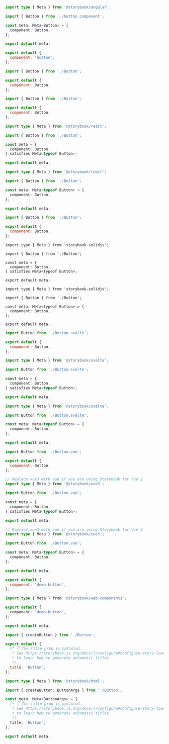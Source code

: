 ```ts filename="Button.stories.ts" renderer="angular" language="ts"
import type { Meta } from '@storybook/angular';

import { Button } from './button.component';

const meta: Meta<Button> = {
  component: Button,
};

export default meta;
```

```js filename="Button.stories.js" renderer="ember" language="js"
export default {
  component: 'button',
};
```

```js filename="Button.stories.js|jsx" renderer="preact" language="js"
import { Button } from './Button';

export default {
  component: Button,
};
```

```js filename="Button.stories.js|jsx" renderer="react" language="js"
import { Button } from './Button';

export default {
  component: Button,
};
```

```ts filename="Button.stories.ts|tsx" renderer="react" language="ts-4-9"
import type { Meta } from '@storybook/react';

import { Button } from './Button';

const meta = {
  component: Button,
} satisfies Meta<typeof Button>;

export default meta;
```

```ts filename="Button.stories.ts|tsx" renderer="react" language="ts"
import type { Meta } from '@storybook/react';

import { Button } from './Button';

const meta: Meta<typeof Button> = {
  component: Button,
};

export default meta;
```

```js filename="Button.stories.js|jsx" renderer="solid" language="js"
import { Button } from './Button';

export default {
  component: Button,
};
```

```tsx filename="Button.stories.ts|tsx" renderer="solid" language="ts-4-9"
import type { Meta } from 'storybook-solidjs';

import { Button } from './Button';

const meta = {
  component: Button,
} satisfies Meta<typeof Button>;

export default meta;
```

```tsx filename="Button.stories.ts|tsx" renderer="solid" language="ts"
import type { Meta } from 'storybook-solidjs';

import { Button } from './Button';

const meta: Meta<typeof Button> = {
  component: Button,
};

export default meta;
```

```js filename="Button.stories.js" renderer="svelte" language="js"
import Button from './Button.svelte';

export default {
  component: Button,
};
```

```ts filename="Button.stories.ts" renderer="svelte" language="ts-4-9"
import type { Meta } from '@storybook/svelte';

import Button from './Button.svelte';

const meta = {
  component: Button,
} satisfies Meta<typeof Button>;

export default meta;
```

```ts filename="Button.stories.ts" renderer="svelte" language="ts"
import type { Meta } from '@storybook/svelte';

import Button from './Button.svelte';

const meta: Meta<typeof Button> = {
  component: Button,
};

export default meta;
```

```js filename="Button.stories.js" renderer="vue" language="js"
import Button from './Button.vue';

export default {
  component: Button,
};
```

```ts filename="Button.stories.ts" renderer="vue" language="ts-4-9"
// Replace vue3 with vue if you are using Storybook for Vue 2
import type { Meta } from '@storybook/vue3';

import Button from './Button.vue';

const meta = {
  component: Button,
} satisfies Meta<typeof Button>;

export default meta;
```

```ts filename="Button.stories.ts" renderer="vue" language="ts"
// Replace vue3 with vue if you are using Storybook for Vue 2
import type { Meta } from '@storybook/vue3';

import Button from './Button.vue';

const meta: Meta<typeof Button> = {
  component: Button,
};

export default meta;
```

```js filename="Button.stories.js" renderer="web-components" language="js"
export default {
  component: 'demo-button',
};
```

```ts filename="Button.stories.ts" renderer="web-components" language="ts"
import type { Meta } from '@storybook/web-components';

export default {
  component: 'demo-button',
};

export default meta;
```

```js filename="Button.stories.js" renderer="html" language="js"
import { createButton } from './Button';

export default {
  /* 👇 The title prop is optional.
   * See https://storybook.js.org/docs/7/configure#configure-story-loading
   * to learn how to generate automatic titles
   */
  title: 'Button',
};
```

```ts filename="Button.stories.ts" renderer="html" language="ts"
import type { Meta } from '@storybook/html';

import { createButton, ButtonArgs } from './Button';

const meta: Meta<ButtonArgs> = {
  /* 👇 The title prop is optional.
   * See https://storybook.js.org/docs/7/configure#configure-story-loading
   * to learn how to generate automatic titles
   */
  title: 'Button',
};

export default meta;
```
